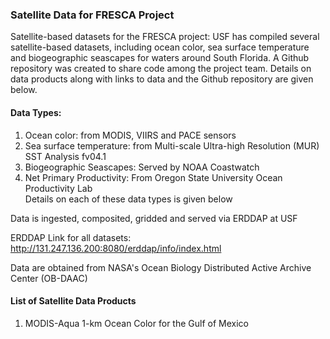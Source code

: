 ### Satellite Data for FRESCA Project

Satellite-based datasets for the FRESCA project:
USF has compiled several satellite-based datasets, including ocean color, sea surface temperature and biogeographic seascapes for waters around South Florida. A Github repository was created to share code among the project team. Details on data products along with links to data and the Github repository are given below.

#### Data Types:
1. Ocean color: from MODIS, VIIRS and PACE sensors
2. Sea surface temperature: from Multi-scale Ultra-high Resolution (MUR) SST Analysis fv04.1
3. Biogeographic Seascapes: Served by NOAA Coastwatch
4. Net Primary Productivity: From Oregon State University Ocean Productivity Lab  
Details on each of these data types is given below

Data is ingested, composited, gridded and served via ERDDAP at USF  

ERDDAP Link for all datasets:  
http://131.247.136.200:8080/erddap/info/index.html


Data are obtained from NASA's Ocean Biology Distributed Active Archive Center (OB-DAAC)

#### List of Satellite Data Products
1. MODIS-Aqua 1-km Ocean Color for the Gulf of Mexico 

